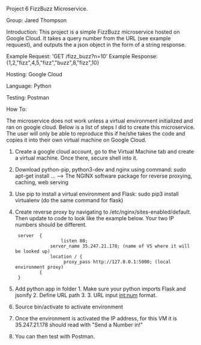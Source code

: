 Project 6 FizzBuzz Microservice.

Group: Jared Thompson

Introduction: This project is a simple FizzBuzz microservice hosted on Google Cloud. It takes a query number from the URL (see example requuest), and outputs the a json object in the form of a string response. 

Example Request: 
	'GET /fizz_buzz?n=10'
Example Response: 
	{1,2,"fizz",4,5,"fizz","buzz",8,"fizz",10}


Hosting: Google Cloud

Language: Python

Testing: Postman



How To:

The microservice does not work unless a virtual environment initialized and ran on google cloud. Below is a list of steps I did to create this microservice. The user will only be able to reproduce this if he/she takes the code and copies it into their own virtual machine on Google Cloud.


1. Create a google cloud account, go to the Virtual Machine tab and create a virtual machine.
    Once there, secure shell into it.
2. Download python-pip, python3-dev and nginx using command: sudo apt-get install ...
    --> The NGINX software package for reverse proxying, caching, web serving
    
3. Use pip to install a virtual environment and Flask: sudo pip3 install virtualenv (do the same command for flask)
4. Create reverse proxy by navigating to /etc/nginx/sites-enabled/default. Then update to code to look like the example below. Your two IP numbers should be different.

		server	{
     					listen 80;
				 	server_name 35.247.21.178; (name of VS where it will be looked up)
					location / {
        				 proxy_pass http://127.0.0.1:5000; (local environment proxy)
				{	
		}
        
7.   Add python app in folder
    1.  Make sure your python imports Flask and jsonify
    2.   Define URL path
    3. 	3. URL input <int:num> format. 
8. Source bin/activate to activate environment
9. Once the environment is activated the IP address, for this VM it is 35.247.21.178 should read with "Send a Number in!"
10. You can then test with Postman. 



